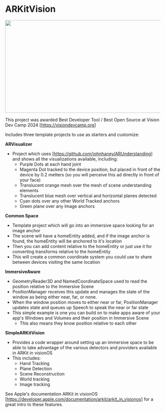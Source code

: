 # ARKitVision

[<img src="https://img.youtube.com/vi/f5Rdk0a5lB4/hqdefault.jpg" width="600" height="300"
/>](https://www.youtube.com/embed/f5Rdk0a5lB4)


This project was awarded Best Developer Tool / Best Open Source at Vision Dev Camp 2024 [https://visiondevcamp.org]

Includes three template projects to use as starters and customize:

**ARVisualizer**
* Project which uses [https://github.com/johnhaney/ARUnderstanding] and shows all the visualizations available, including:
  * Purple Dots at each hand joint
  * Magenta Dot tracked to the device position, but placed in front of the device by 0.2 metters (so you will perceive this ad directly in front of your face)
  * Translucent orange mesh over the mesh of scene understanding elements
  * Translucent blue mesh over vertical and horizontal planes detected
  * Cyan dots over any other World Tracked anchors
  * Green plane over any Image anchors

**Common Space**
* Template project which will go into an immersive space looking for an image anchor
* The scene will have a homeEntity added, and if the image anchor is found, the homeEntity will be anchored to it's location
* Then you can add content relative to the homeEntity or just use it for converting transforms relative to the homeEntity
* This will create a common coordinate system you could use to share between devices visiting the same location

**ImmersiveAware**
* GeometryReader3D and NamedCoordinateSpace used to read the position relative to the Immersive Scene
* PositionManager receives this update and manages the state of the window as being either near, far, or none.
* When the window position moves to either near or far, PositionManager updates state and queues up Speech to speak the near or far state
* This simple example is one you can build on to make apps aware of your app's Windows and Volumes and their position in Immersive Scene
  * This also means they know position relative to each other

**SimpleARKitVision**
* Provides a code wrapper around setting up an immersive space to be able to take advantage of the various detectors and providers available in ARKit in visionOS
* This includes:
  * Hand Tracking
  * Plane Detection
  * Scene Reconstruction
  * World tracking
  * Image tracking

See Apple's documentation ARKit in visionOS [https://developer.apple.com/documentation/arkit/arkit_in_visionos] for a great intro to these features.
